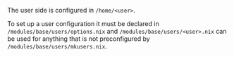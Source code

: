 The user side is configured in `/home/<user>`.

To set up a user configuration it must be declared in
`/modules/base/users/options.nix` and `/modules/base/users/<user>.nix` can be used for anything that is not preconfigured by `/modules/base/users/mkusers.nix`.
